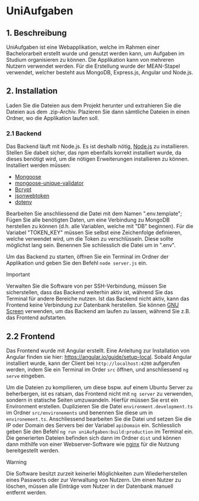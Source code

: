 # UniAufgaben
## 1. Beschreibung
UniAufgaben ist eine Webapplikation, welche im Rahmen einer Bachelorarbeit erstellt wurde und genutzt werden kann, um Aufgaben im Studium organisieren zu können. Die Applikation kann von mehreren Nutzern verwendet werden. Für die Erstellung wurde der MEAN-Stapel verwendet, welcher besteht aus MongoDB, Express.js, Angular und Node.js.

## 2. Installation

Laden Sie die Dateien aus dem Projekt herunter und extrahieren Sie die Dateien aus dem .zip-Archiv. Plazieren Sie dann sämtliche Dateien in einen Ordner, wo die Applikation laufen soll.

### 2.1 Backend
Das Backend läuft mit Node.js. Es ist deshalb nötig, [Node.js](https://nodejs.org/) zu installieren. Stellen Sie dabeit sicher, das npm ebenfalls korrekt installiert wurde, da dieses benötigt wird, um die nötigen Erweiterungen installieren zu können. Installiert werden müssen: 
- [Mongoose](https://www.npmjs.com/package/mongoose)
- [mongoose-unique-validator](https://www.npmjs.com/package/mongoose-unique-validator)
- [Bcrypt](https://www.npmjs.com/package/bcrypt)
- [jsonwebtoken](https://www.npmjs.com/package/jsonwebtoken)
- [dotenv](https://www.npmjs.com/package/dotenv)

Bearbeiten Sie anschliessend die Datei mit dem Namen ".env.template"; Fügen Sie alle benötigten Daten, um eine Verbindung zu MongoDB herstellen zu können (d.h. alle Variablen, welche mit "DB" beginnen). Für die Variabel "TOKEN_KEY" müssen Sie selbst eine Zeichenfolge definieren, welche verwendet wird, um die Token zu verschlüsseln. Diese sollte möglichst lang sein. Benennen Sie schliesslich die Datei um in ".env".

Um das Backend zu starten, öffnen Sie ein Terminal im Ordner der Applikation und geben Sie den Befehl `node server.js` ein.

>[!IMPORTANT]
>Verwalten Sie die Software von per SSH-Verbindung, müssen Sie sicherstellen, dass das Backend weiterhin aktiv ist, während Sie das Terminal für andere Bereiche nutzen.
>Ist das Backend nicht aktiv, kann das Frontend keine Verbindung zur Datenbank herstellen.
>Sie können [GNU Screen](https://www.gnu.org/software/screen/) verwenden, um das Backend am laufen zu lassen, während Sie z.B. das Frontend aufstarten.

## 2.2 Frontend
Das Frontend wurde mit Angular erstellt. Eine Anleitung zur Installation von Angular finden sie hier: https://angular.io/guide/setup-local.
Sobald Angular installiert wurde, kann der Client bei `http://localhost:4200` aufgerufen werden, indem Sie ein Terminal im Order `src` öffnen, und anschliessend `ng serve` eingeben.

Um die Dateien zu kompilieren, um diese bspw. auf einem Ubuntu Server zu beherbergen, ist es ratsam, das Frontend nicht mit `ng server` zu verwenden, sondern in statische Seiten umzuwandeln. Hierfür müssen Sie erst ein Environment erstellen. Duplizieren Sie die Datei `environment.development.ts` im Ordner `src/environements` und benennen Sie diese um in `environement.ts`. Anschliessend bearbeiten Sie die Datei und setzen Sie die IP oder Domain des Servers bei der Variabel `apiDomain` ein. Schliesslich geben Sie den Befehl `ng run uniAufgaben:build:production` im Terminal ein. Die generierten Dateien befinden sich dann im Ordner `dist` und können dann mithilfe von einer Webserver-Software wie [nginx](https://nginx.org) für die Nutzung bereitgestellt werden.

>[!WARNING]
>Die Software besitzt zurzeit keinerlei Möglichkeiten zum Wiederherstellen eines Passworts oder zur Verwaltung von Nutzern. Um einen Nutzer zu löschen, müssen alle Einträge vom Nutzer in der Datenbank manuell entfernt werden.
